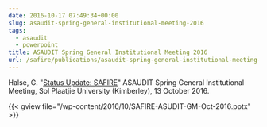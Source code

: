 ```yaml
--- 
date: 2016-10-17 07:49:34+00:00
slug: asaudit-spring-general-institutional-meeting-2016
tags: 
  - asaudit
  - powerpoint
title: ASAUDIT Spring General Institutional Meeting 2016
url: /safire/publications/asaudit-spring-general-institutional-meeting-2016/
---
```


Halse, G. "[Status Update: SAFIRE](/wp-content/uploads/2016/10/SAFIRE-ASUDIT-GM-Oct-2016.pptx)" ASAUDIT Spring General Institutional Meeting, Sol Plaatjie University (Kimberley), 13 October 2016.
<!-- more -->
{{< gview file="/wp-content/2016/10/SAFIRE-ASUDIT-GM-Oct-2016.pptx" >}}
